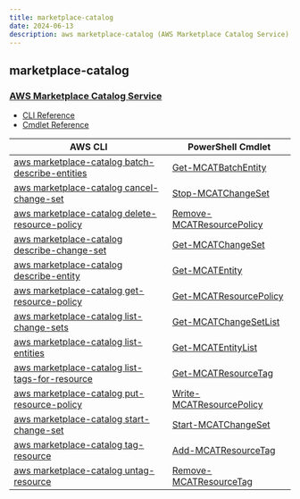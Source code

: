 ```yaml
---
title: marketplace-catalog
date: 2024-06-13
description: aws marketplace-catalog (AWS Marketplace Catalog Service) command/cmdlet list.
---
```


## marketplace-catalog

### [AWS Marketplace Catalog Service](https://aws.amazon.com/marketplace/)

* [CLI Reference](https://awscli.amazonaws.com/v2/documentation/api/latest/reference/marketplace-catalog/index.html)
* [Cmdlet Reference](https://docs.aws.amazon.com/powershell/latest/reference/items/MarketplaceCatalog_cmdlets.html)

|AWS CLI|PowerShell Cmdlet|
|----|----|
|[aws marketplace-catalog batch-describe-entities](https://awscli.amazonaws.com/v2/documentation/api/latest/reference/marketplace-catalog/batch-describe-entities.html)|[Get-MCATBatchEntity](https://docs.aws.amazon.com/powershell/latest/reference/items/Get-MCATBatchEntity.html)|
|[aws marketplace-catalog cancel-change-set](https://awscli.amazonaws.com/v2/documentation/api/latest/reference/marketplace-catalog/cancel-change-set.html)|[Stop-MCATChangeSet](https://docs.aws.amazon.com/powershell/latest/reference/items/Stop-MCATChangeSet.html)|
|[aws marketplace-catalog delete-resource-policy](https://awscli.amazonaws.com/v2/documentation/api/latest/reference/marketplace-catalog/delete-resource-policy.html)|[Remove-MCATResourcePolicy](https://docs.aws.amazon.com/powershell/latest/reference/items/Remove-MCATResourcePolicy.html)|
|[aws marketplace-catalog describe-change-set](https://awscli.amazonaws.com/v2/documentation/api/latest/reference/marketplace-catalog/describe-change-set.html)|[Get-MCATChangeSet](https://docs.aws.amazon.com/powershell/latest/reference/items/Get-MCATChangeSet.html)|
|[aws marketplace-catalog describe-entity](https://awscli.amazonaws.com/v2/documentation/api/latest/reference/marketplace-catalog/describe-entity.html)|[Get-MCATEntity](https://docs.aws.amazon.com/powershell/latest/reference/items/Get-MCATEntity.html)|
|[aws marketplace-catalog get-resource-policy](https://awscli.amazonaws.com/v2/documentation/api/latest/reference/marketplace-catalog/get-resource-policy.html)|[Get-MCATResourcePolicy](https://docs.aws.amazon.com/powershell/latest/reference/items/Get-MCATResourcePolicy.html)|
|[aws marketplace-catalog list-change-sets](https://awscli.amazonaws.com/v2/documentation/api/latest/reference/marketplace-catalog/list-change-sets.html)|[Get-MCATChangeSetList](https://docs.aws.amazon.com/powershell/latest/reference/items/Get-MCATChangeSetList.html)|
|[aws marketplace-catalog list-entities](https://awscli.amazonaws.com/v2/documentation/api/latest/reference/marketplace-catalog/list-entities.html)|[Get-MCATEntityList](https://docs.aws.amazon.com/powershell/latest/reference/items/Get-MCATEntityList.html)|
|[aws marketplace-catalog list-tags-for-resource](https://awscli.amazonaws.com/v2/documentation/api/latest/reference/marketplace-catalog/list-tags-for-resource.html)|[Get-MCATResourceTag](https://docs.aws.amazon.com/powershell/latest/reference/items/Get-MCATResourceTag.html)|
|[aws marketplace-catalog put-resource-policy](https://awscli.amazonaws.com/v2/documentation/api/latest/reference/marketplace-catalog/put-resource-policy.html)|[Write-MCATResourcePolicy](https://docs.aws.amazon.com/powershell/latest/reference/items/Write-MCATResourcePolicy.html)|
|[aws marketplace-catalog start-change-set](https://awscli.amazonaws.com/v2/documentation/api/latest/reference/marketplace-catalog/start-change-set.html)|[Start-MCATChangeSet](https://docs.aws.amazon.com/powershell/latest/reference/items/Start-MCATChangeSet.html)|
|[aws marketplace-catalog tag-resource](https://awscli.amazonaws.com/v2/documentation/api/latest/reference/marketplace-catalog/tag-resource.html)|[Add-MCATResourceTag](https://docs.aws.amazon.com/powershell/latest/reference/items/Add-MCATResourceTag.html)|
|[aws marketplace-catalog untag-resource](https://awscli.amazonaws.com/v2/documentation/api/latest/reference/marketplace-catalog/untag-resource.html)|[Remove-MCATResourceTag](https://docs.aws.amazon.com/powershell/latest/reference/items/Remove-MCATResourceTag.html)|

